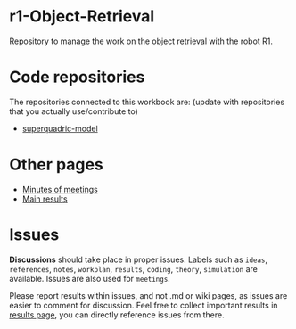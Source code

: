 # r1-Object-Retrieval

Repository to manage the work on the object retrieval with the robot R1.
   
# Code repositories

The repositories connected to this workbook are: (update with repositories that you actually use/contribute to)
- [superquadric-model](https://github.com/robotology/superquadric-model)	

# Other pages

* [Minutes of meetings](minutes/README.md)  
* [Main results](results/README.md)

    
# Issues

 **Discussions** should take place in proper issues. Labels such as `ideas`, `references`, `notes`, `workplan`, `results`, `coding`, `theory`, `simulation` are available. Issues are also used for `meetings`.

Please report results within issues, and not .md or wiki pages, as issues are easier to comment for discussion. Feel free to collect important results in [results page](results/README.md), you can directly reference issues from there.


